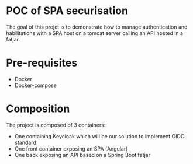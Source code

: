 # POC of SPA securisation

The goal of this projet is to demonstrate how to manage authentication and habilitations with a SPA host on a tomcat server calling an API hosted in a fatjar.



# Pre-requisites

- Docker
- Docker-compose


# Composition

The project is composed of 3 containers:

- One containing Keycloak which will be our solution to implement OIDC standard
- One front container exposing an SPA (Angular)
- One back exposing an API based on a Spring Boot fatjar
